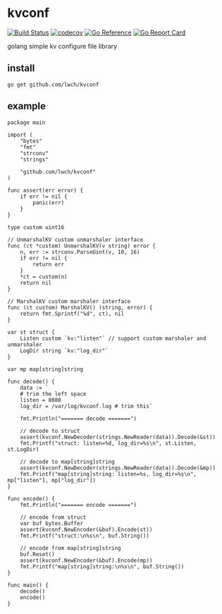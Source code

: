 # kvconf

[![Build Status](https://www.travis-ci.com/lwch/kvconf.svg)](https://www.travis-ci.com/lwch/kvconf)
[![codecov](https://codecov.io/gh/lwch/kvconf/branch/master/graph/badge.svg?token=W5991040E2)](https://codecov.io/gh/lwch/kvconf)
[![Go Reference](https://pkg.go.dev/badge/github.com/lwch/kvconf.svg)](https://pkg.go.dev/github.com/lwch/kvconf)
[![Go Report Card](https://goreportcard.com/badge/github.com/lwch/kvconf)](https://goreportcard.com/report/github.com/lwch/kvconf)

golang simple kv configure file library

## install

    go get github.com/lwch/kvconf

## example

    package main

    import (
        "bytes"
        "fmt"
        "strconv"
        "strings"

        "github.com/lwch/kvconf"
    )

    func assert(err error) {
        if err != nil {
            panic(err)
        }
    }

    type custom uint16

    // UnmarshalKV custom unmarshaler interface
    func (ct *custom) UnmarshalKV(v string) error {
        n, err := strconv.ParseUint(v, 10, 16)
        if err != nil {
            return err
        }
        *ct = custom(n)
        return nil
    }

    // MarshalKV custom marshaler interface
    func (ct custom) MarshalKV() (string, error) {
        return fmt.Sprintf("%d", ct), nil
    }

    var st struct {
        Listen custom `kv:"listen"` // support custom marshaler and unmarshaler
        LogDir string `kv:"log_dir"`
    }

    var mp map[string]string

    func decode() {
        data := `
        # trim the left space
        listen = 8080
        log_dir = /var/log/kvconf.log # trim this`

        fmt.Println("======= decode =======")

        // decode to struct
        assert(kvconf.NewDecoder(strings.NewReader(data)).Decode(&st))
        fmt.Printf("struct: listen=%d, log_dir=%s\n", st.Listen, st.LogDir)

        // decode to map[string]string
        assert(kvconf.NewDecoder(strings.NewReader(data)).Decode(&mp))
        fmt.Printf("map[string]string: listen=%s, log_dir=%s\n", mp["listen"], mp["log_dir"])
    }

    func encode() {
        fmt.Println("======= encode =======")

        // encode from struct
        var buf bytes.Buffer
        assert(kvconf.NewEncoder(&buf).Encode(st))
        fmt.Printf("struct:\n%s\n", buf.String())

        // encode from map[string]string
        buf.Reset()
        assert(kvconf.NewEncoder(&buf).Encode(mp))
        fmt.Printf("map[string]string:\n%s\n", buf.String())
    }

    func main() {
        decode()
        encode()
    }
